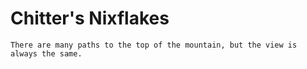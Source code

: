 # Chitter's Nixflakes

```
There are many paths to the top of the mountain, but the view is always the same.
```
